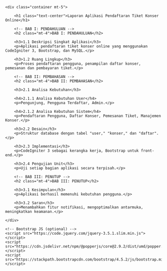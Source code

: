<!DOCTYPE html>
<html lang="en">

<head>
    <meta charset="UTF-8">
    <meta name="viewport" content="width=device-width, initial-scale=1.0">
    <title>Laporan Aplikasi Pendaftaran Tiket Konser Online</title>
    <!-- Bootstrap CSS -->
    <link rel="stylesheet" href="https://stackpath.bootstrapcdn.com/bootstrap/4.5.2/css/bootstrap.min.css">
</head>

<body>

    <div class="container mt-5">

        <h1 class="text-center">Laporan Aplikasi Pendaftaran Tiket Konser Online</h1>

        <!-- BAB I: PENDAHULUAN -->
        <h2 class="mt-4">BAB I: PENDAHULUAN</h2>

        <h3>1.1 Deskripsi Singkat Aplikasi</h3>
        <p>Aplikasi pendaftaran tiket konser online yang menggunakan CodeIgniter 3, Bootstrap, dan MySQL.</p>

        <h3>1.2 Ruang Lingkup</h3>
        <p>Proses pendaftaran pengguna, penampilan daftar konser, pemesanan dan pembayaran tiket.</p>

        <!-- BAB II: PEMBAHASAN -->
        <h2 class="mt-4">BAB II: PEMBAHASAN</h2>

        <h3>2.1 Analisa Kebutuhan</h3>

        <h4>2.1.1 Analisa Kebutuhan User</h4>
        <p>Pengunjung, Pengguna Terdaftar, Admin.</p>

        <h4>2.1.2 Analisa Kebutuhan Sistem</h4>
        <p>Pendaftaran Pengguna, Daftar Konser, Pemesanan Tiket, Manajemen Konser.</p>

        <h3>2.2 Desain</h3>
        <p>Struktur database dengan tabel "user," "konser," dan "daftar".</p>

        <h3>2.3 Implementasi</h3>
        <p>CodeIgniter 3 sebagai kerangka kerja, Bootstrap untuk front-end.</p>

        <h3>2.4 Pengujian Unit</h3>
        <p>Uji setiap bagian aplikasi secara terpisah.</p>

        <!-- BAB III: PENUTUP -->
        <h2 class="mt-4">BAB III: PENUTUP</h2>

        <h3>3.1 Kesimpulan</h3>
        <p>Aplikasi berhasil memenuhi kebutuhan pengguna.</p>

        <h3>3.2 Saran</h3>
        <p>Menambahkan fitur notifikasi, mengoptimalkan antarmuka, meningkatkan keamanan.</p>

    </div>

    <!-- Bootstrap JS (optional) -->
    <script src="https://code.jquery.com/jquery-3.5.1.slim.min.js"></script>
    <script src="https://cdn.jsdelivr.net/npm/@popperjs/core@2.9.2/dist/umd/popper.min.js"></script>
    <script src="https://stackpath.bootstrapcdn.com/bootstrap/4.5.2/js/bootstrap.min.js"></script>

</body>

</html>
